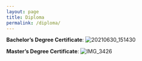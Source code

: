 ```yaml
---
layout: page
title: Diploma
permalink: /diploma/
---
```

**Bachelor’s Degree Certificate**:
![20210630_151430](https://github.com/user-attachments/assets/3d5bbe52-71da-4d78-9b2a-487712b66086)

**Master’s Degree Certificate**:
![IMG_3426](https://github.com/user-attachments/assets/9f4563ee-11eb-4d4a-93c8-d0ca45c14848)

